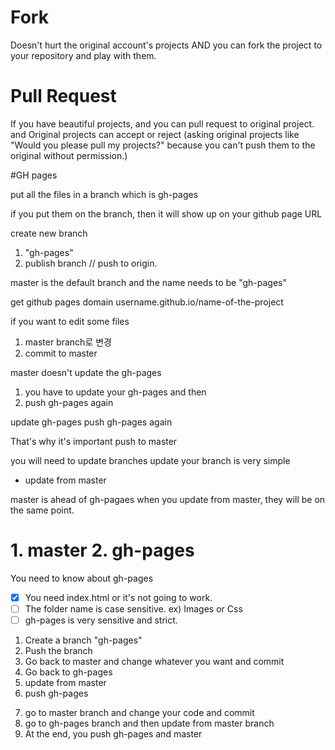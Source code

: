 # Fork

Doesn't hurt the original account's projects AND you can fork the project to your repository and play with them.

# Pull Request

If you have beautiful projects, and you can pull request to original project. and Original projects can accept or reject
(asking original projects like "Would you please pull my projects?" because you can't push them to the original without permission.)

#GH pages

put all the files in a branch
which is gh-pages

if you put them on the branch,
then it will show up on your github page URL

create new branch

1. "gh-pages"
2. publish branch // push to origin.

master is the default branch
and the name needs to be "gh-pages"

get github pages domain
username.github.io/name-of-the-project

if you want to edit some files

1. master branch로 변경
2. commit to master

master doesn't update the gh-pages

1. you have to update your gh-pages and then
2. push gh-pages again

update gh-pages
push gh-pages again

That's why it's important push to master

you will need to update branches
update your branch is very simple

- update from master

master is ahead of gh-pagaes
when you update from master, they will be on the same point.

# 1. master 2. gh-pages

You need to know about gh-pages

- [x] You need index.html or it's not going to work.
- [ ] The folder name is case sensitive. ex) Images or Css
- [ ] gh-pages is very sensitive and strict.

1. Create a branch "gh-pages"
2. Push the branch
3. Go back to master and change whatever you want and commit
4. Go back to gh-pages
5. update from master
6. push gh-pages

7) go to master branch and change your code and commit
8) go to gh-pages branch and then update from master branch
9) At the end, you push gh-pages and master
